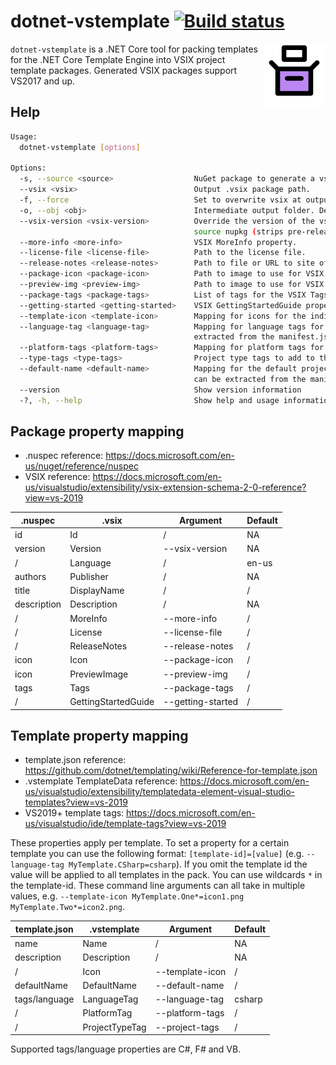 # dotnet-vstemplate [![Build status](https://github.com/Jjagg/dotnet-vstemplate/workflows/ci/badge.svg)](https://github.com/Jjagg/dotnet-vstemplate/actions)

<img align="right" width="100px" height="100px" src="img/icon.png">

`dotnet-vstemplate` is a .NET Core tool for packing templates for the .NET Core Template Engine into VSIX project template packages.
Generated VSIX packages support VS2017 and up.

## Help

```bash
Usage:
  dotnet-vstemplate [options]

Options:
  -s, --source <source>                  NuGet package to generate a vsix file for.
  --vsix <vsix>                          Output .vsix package path.
  -f, --force                            Set to overwrite vsix at output path if it exists.
  -o, --obj <obj>                        Intermediate output folder. Defaults to './obj'. [default: obj]
  --vsix-version <vsix-version>          Override the version of the vsix package. Defaults to the version of the
                                         source nupkg (strips pre-release version; anything after a '-').
  --more-info <more-info>                VSIX MoreInfo property.
  --license-file <license-file>          Path to the license file.
  --release-notes <release-notes>        Path to file or URL to site of release notes.
  --package-icon <package-icon>          Path to image to use for VSIX icon. (32x32)
  --preview-img <preview-img>            Path to image to use for VSIX preview image. (200x200)
  --package-tags <package-tags>          List of tags for the VSIX Tags property.
  --getting-started <getting-started>    VSIX GettingStartedGuide property.
  --template-icon <template-icon>        Mapping for icons for the individual templates.
  --language-tag <language-tag>          Mapping for language tags for the individual templates. This value can be
                                         extracted from the manifest.json file, see the docs.
  --platform-tags <platform-tags>        Mapping for platform tags for the individual templates.
  --type-tags <type-tags>                Project type tags to add to the vstemplate.
  --default-name <default-name>          Mapping for the default project name for the individual templates. This value
                                         can be extracted from the manifest.json file, see the docs.
  --version                              Show version information
  -?, -h, --help                         Show help and usage information
  ```

## Package property mapping

- .nuspec reference: https://docs.microsoft.com/en-us/nuget/reference/nuspec
- VSIX reference: https://docs.microsoft.com/en-us/visualstudio/extensibility/vsix-extension-schema-2-0-reference?view=vs-2019

| .nuspec       | .vsix               | Argument          | Default |
| ------------- | ------------------- | ----------------- | ------- |
| id            | Id                  | /                 | NA      |
| version       | Version             | --vsix-version    | NA      |
| /             | Language            | /                 | en-us   |
| authors       | Publisher           | /                 | NA      |
| title         | DisplayName         | /                 | /       |
| description   | Description         | /                 | NA      |
| /             | MoreInfo            | --more-info       | /       |
| /             | License             | --license-file    | /       |
| /             | ReleaseNotes        | --release-notes   | /       |
| icon          | Icon                | --package-icon    | /       |
| icon          | PreviewImage        | --preview-img     | /       |
| tags          | Tags                | --package-tags    | /       |
| /             | GettingStartedGuide | --getting-started | /       |

## Template property mapping

- template.json reference: https://github.com/dotnet/templating/wiki/Reference-for-template.json
- .vstemplate TemplateData reference: https://docs.microsoft.com/en-us/visualstudio/extensibility/templatedata-element-visual-studio-templates?view=vs-2019
- VS2019+ template tags: https://docs.microsoft.com/en-us/visualstudio/ide/template-tags?view=vs-2019

These properties apply per template. To set a property for a certain template you can use the following format: `[template-id]=[value]` (e.g. `--language-tag MyTemplate.CSharp=csharp`).
If you omit the template id the value will be applied to all templates in the pack.
You can use wildcards `*` in the template-id.
These command line arguments can all take in multiple values, e.g. `--template-icon MyTemplate.One*=icon1.png MyTemplate.Two*=icon2.png`.


| template.json | .vstemplate     | Argument        | Default |
| ------------- | --------------- | --------------- | ------- |
| name          | Name            | /               | NA      |
| description   | Description     | /               | NA      |
| /             | Icon            | --template-icon | /       |
| defaultName   | DefaultName     | --default-name  | /       |
| tags/language | LanguageTag     | --language-tag  | csharp  |
| /             | PlatformTag     | --platform-tags | /       |
| /             | ProjectTypeTag  | --project-tags  | /       |

Supported tags/language properties are C#, F# and VB.


